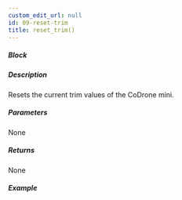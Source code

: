 ```yaml
---
custom_edit_url: null
id: 09-reset-trim
title: reset_trim()
---
```


##### Block



##### Description

Resets the current trim values of the CoDrone mini.

##### Parameters
 
None

##### Returns

None

##### Example


